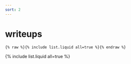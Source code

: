 ```yaml
---
sort: 2
---
```


# writeups

```
{% raw %}{% include list.liquid all=true %}{% endraw %}
```

{% include list.liquid all=true %}
